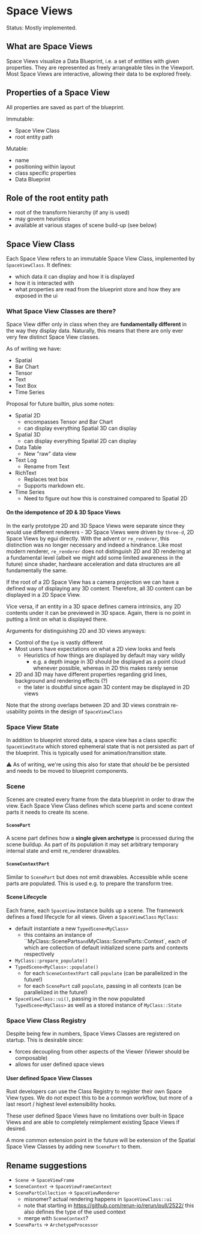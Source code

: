 # Space Views
Status: Mostly implemented.


## What are Space Views
Space Views visualize a Data Blueprint, i.e. a set of entities with given properties.
They are represented as freely arrangeable tiles in the Viewport.
Most Space Views are interactive, allowing their data to be explored freely.


## Properties of a Space View
All properties are saved as part of the blueprint.

Immutable:
* Space View Class
* root entity path

Mutable:
* name
* positioning within layout
* class specific properties
* Data Blueprint

## Role of the root entity path
* root of the transform hierarchy (if any is used)
* may govern heuristics
* available at various stages of scene build-up (see below)

## Space View Class
Each Space View refers to an immutable Space View Class, implemented by `SpaceViewClass`.
It defines:
* which data it can display and how it is displayed
* how it is interacted with
* what properties are read from the blueprint store and how they are exposed in the ui

### What Space View Classes are there?
Space View differ only in class when they are **fundamentally different** in the way they display data.
Naturally, this means that there are only ever very few distinct Space View classes.

As of writing we have:
* Spatial
* Bar Chart
* Tensor
* Text
* Text Box
* Time Series

Proposal for future builtin, plus some notes:
* Spatial 2D
  * encompasses Tensor and Bar Chart
  * can display everything Spatial 3D can display
* Spatial 3D
  * can display everything Spatial 2D can display
* Data Table
  * New "raw" data view
* Text Log
  * Rename from Text
* RichText
  * Replaces text box
  * Supports markdown etc.
* Time Series
  * Need to figure out how this is constrained compared to Spatial 2D


#### On the idempotence of 2D & 3D Space Views
In the early prototype 2D and 3D Space Views were separate since they would use different
renderers - 3D Space Views were driven by `three-d`, 2D Space Views by egui directly.
With the advent or `re_renderer`, this distinction was no longer necessary and indeed a hindrance.
Like most modern renderer, `re_renderer` does not distinguish 2D and 3D rendering at a fundamental level
(albeit we might add some limited awareness in the future) since shader, hardware acceleration and
data structures are all fundamentally the same.

If the root of a 2D Space View has a camera projection we can have a defined way of displaying any 3D content.
Therefore, all 3D content can be displayed in a 2D Space View.

Vice versa, if an entity in a 3D space defines camera intrinsics, any 2D contents under it can be previewed
in 3D space. Again, there is no point in putting a limit on what is displayed there.

Arguments for distinguishing 2D and 3D views anyways:
* Control of the `Eye` is vastly different
* Most users have expectations on what a 2D view looks and feels
  * Heuristics of how things are displayed by default may vary wildly
    * e.g. a depth image in 3D should be displayed as a point cloud whenever possible, whereas in 2D this makes rarely sense
* 2D and 3D may have different properties regarding grid lines, background and rendering effects (?)
  * the later is doubtful since again 3D content may be displayed in 2D views


Note that the strong overlaps between 2D and 3D views constrain re-usability points in the design
of `SpaceViewClass`


### Space View State
In addition to blueprint stored data, a space view has a class specific `SpaceViewState`
which stored ephemeral state that is not persisted as part of the blueprint.
This is typically used for animation/transition state.

⚠️ As of writing, we're using this also for state that *should* be be persisted and needs to be moved to
blueprint components.


### Scene
Scenes are created every frame from the data blueprint in order to draw the view.
Each Space View Class defines which scene parts and scene context parts it needs to create its scene.

#### `ScenePart`
A scene part defines how a **single given archetype** is processed during the scene buildup.
As part of its population it may set arbitrary temporary internal state and emit re_renderer drawables.

#### `SceneContextPart`
Similar to `ScenePart` but does not emit drawables. Accessible while scene parts are populated.
This is used e.g. to prepare the transform tree.

#### Scene Lifecycle
Each frame, each `SpaceView` instance builds up a scene. The framework defines a fixed lifecycle for all views.
Given a `SpaceViewClass` `MyClass`:
* default instantiate a new `TypedScene<MyClass>`
  * this contains an instance of ``MyClass::SceneParts` and `MyClass::SceneParts::Context`,
    each of which are collection of default initialized scene parts and contexts respectively
* `MyClass::prepare_populate()`
* `TypedScene<MyClass>::populate()`
  * for each `SceneContextPart` call `populate` (can be parallelized in the future!)
  * for each `ScenePart` call `populate`, passing in all contexts (can be parallelized in the future!)
* `SpaceViewClass::ui()`, passing in the now populated `TypedScene<MyClass>` as well as a stored instance of `MyClass::State`


### Space View Class Registry
Despite being few in numbers, Space Views Classes are registered on startup.
This is desirable since:
* forces decoupling from other aspects of the Viewer (Viewer should be composable)
* allows for user defined space views


#### User defined Space View Classes
Rust developers can use the Class Registry to register their own Space View types.
We do *not* expect this to be a common workflow, but more of a last resort / highest level
extensibility hooks.

These user defined Space Views have no limitations over built-in Space Views and are able
to completely reimplement existing Space Views if desired.

A more common extension point in the future will be extension of the Spatial Space View Classes
by adding new `ScenePart` to them.



## Rename suggestions
* `Scene` -> `SpaceViewFrame`
* `SceneContext` -> `SpaceViewFrameContext`
* `ScenePartCollection` -> `SpaceViewRenderer`
  * misnomer? actual rendering happens in `SpaceViewClass::ui`
  * note that starting in https://github.com/rerun-io/rerun/pull/2522/ this also defines the type of the used context
  * merge with `SceneContext`?
* `SceneParts` -> `ArchetypeProcessor`
